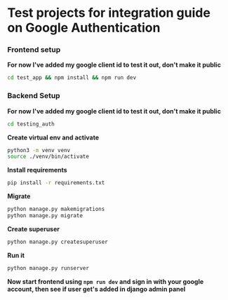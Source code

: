 # Test projects for integration guide on Google Authentication

### Frontend setup


**For now I've added my google client id to test it out, don't make it public**
```bash
cd test_app && npm install && npm run dev
```

### Backend Setup

**For now I've added my google client id to test it out, don't make it public**

```bash
cd testing_auth
```
**Create virtual env and activate**
```bash
python3 -m venv venv
source ./venv/bin/activate
```
**Install requirements**
```bash
pip install -r requirements.txt
```
**Migrate**
```bash
python manage.py makemigrations
python manage.py migrate
```
**Create superuser**
```bash
python manage.py createsuperuser
```

**Run it**
```bash
python manage.py runserver
```

**Now start frontend using `npm run dev` and sign in with your google account, then see if user get's added in django admin panel**